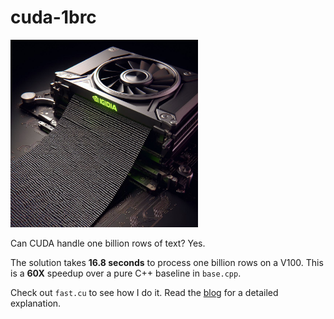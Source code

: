 # cuda-1brc

<img src="cover.jpeg" width="300">

Can CUDA handle one billion rows of text? Yes.

The solution takes **16.8 seconds** to process one billion rows on a V100.
This is a **60X** speedup over a pure C++ baseline in `base.cpp`.

Check out `fast.cu` to see how I do it. 
Read the [blog](https://tspeterkim.github.io/posts/cuda-1brc) for a detailed explanation.
